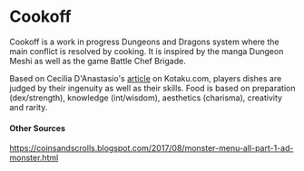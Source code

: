 # Cookoff

Cookoff is a work in progress Dungeons and Dragons system where the main conflict is resolved by cooking. It is inspired by the manga Dungeon Meshi as well as the game Battle Chef Brigade.

Based on Cecilia D'Anastasio's [article](https://kotaku.com/stay-with-me-here-dungeons-dragons-except-you-cook-1807627184) on Kotaku.com, players dishes are judged by their ingenuity as well as their skills. Food is based on preparation (dex/strength), knowledge (int/wisdom), aesthetics (charisma), creativity and rarity.

#### Other Sources

https://coinsandscrolls.blogspot.com/2017/08/monster-menu-all-part-1-ad-monster.html
